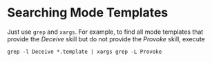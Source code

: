# Searching Mode Templates

Just use `grep` and `xargs`. For example, to find all mode templates that
provide the *Deceive* skill but do not provide the *Provoke* skill, execute

`grep -l Deceive *.template | xargs grep -L Provoke`


